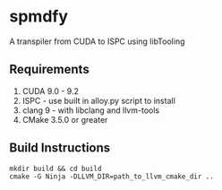 # spmdfy
A transpiler from CUDA to ISPC using libTooling

## Requirements
1. CUDA 9.0 - 9.2
2. ISPC - use built in alloy.py script to install
3. clang 9 - with libclang and llvm-tools
4. CMake 3.5.0 or greater

## Build Instructions
    mkdir build && cd build
    cmake -G Ninja -DLLVM_DIR=path_to_llvm_cmake_dir ..